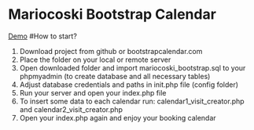 # Mariocoski Bootstrap Calendar 

<a href='http://bootstrapcalendar.com/calendar.php'>Demo</a>
#How to start?   
1. Download project from github or bootstrapcalendar.com
2. Place the folder on your local or remote server
3. Open downloaded folder and import mariocoski_bootstrap.sql to your phpmyadmin (to create database and all necessary tables)
4. Adjust database credentials and paths in init.php file (config folder)
5. Run your server and open your index.php file
6. To insert some data to each calendar run: calendar1_visit_creator.php and calendar2_visit_creator.php
7. Open your index.php again and enjoy your booking calendar
